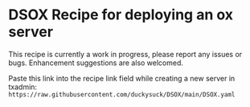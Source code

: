 # DSOX Recipe for deploying an ox server

This recipe is currently a work in progress, please report any issues or bugs. Enhancement suggestions are also welcomed.

Paste this link into the recipe link field while creating a new server in txadmin:
`https://raw.githubusercontent.com/duckysuck/DSOX/main/DSOX.yaml`
